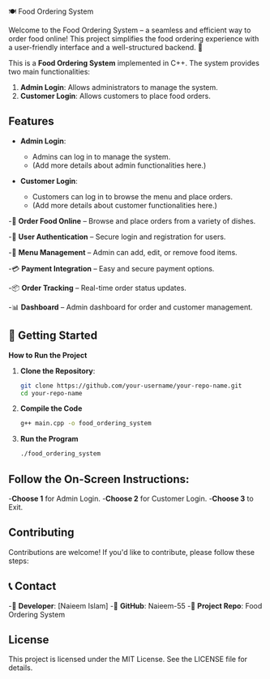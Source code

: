 🍽️ Food Ordering System

Welcome to the Food Ordering System – a seamless and efficient way to order food online! This project simplifies the food ordering experience with a user-friendly interface and a well-structured backend. 🚀

This is a **Food Ordering System** implemented in C++. The system provides two main functionalities:
1. **Admin Login**: Allows administrators to manage the system.
2. **Customer Login**: Allows customers to place food orders.

## Features

- **Admin Login**:
  - Admins can log in to manage the system.
  - (Add more details about admin functionalities here.)

- **Customer Login**:
  - Customers can log in to browse the menu and place orders.
  - (Add more details about customer functionalities here.)

-🛒 **Order Food Online** – Browse and place orders from a variety of dishes.

-🔐 **User Authentication** – Secure login and registration for users.

-📃 **Menu Management** – Admin can add, edit, or remove food items.

-💳 **Payment Integration** – Easy and secure payment options.

-📦 **Order Tracking** – Real-time order status updates.

-📊 **Dashboard** – Admin dashboard for order and customer management.

## 🚀 Getting Started

 **How to Run the Project**

1. **Clone the Repository**:
   ```bash
   git clone https://github.com/your-username/your-repo-name.git
   cd your-repo-name
   ```
2. **Compile the Code**
   ```bash
   g++ main.cpp -o food_ordering_system
   ```
3. **Run the Program**
   ```bash
   ./food_ordering_system
   ```
   
## Follow the On-Screen Instructions:

 -**Choose 1** for Admin Login.
 -**Choose 2** for Customer Login.
 -**Choose 3** to Exit.

## Contributing
   Contributions are welcome! If you'd like to contribute, please follow these steps:


## 📞 Contact

-📧 **Developer**: [Naieem Islam]
-🔗 **GitHub**: Naieem-55
-📌 **Project Repo**: Food Ordering System

## License
   This project is licensed under the MIT License. See the LICENSE file for details.
